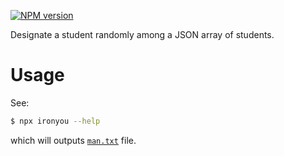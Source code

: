 [![NPM version](https://img.shields.io/npm/v/ironyou.svg?style=flat)](https://www.npmjs.com/package/ironyou)

Designate a student randomly among a JSON array of students.

# Usage

See:

```sh
$ npx ironyou --help
```

which will outputs [`man.txt`](man.txt) file.

